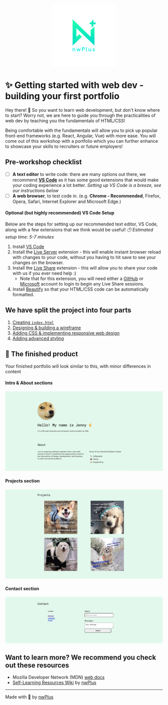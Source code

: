 <p align="center" style="margin-bottom: 0">
  <img height="200" src=".screenshots/nwplus-logo.png">
</p>

# ✨ Getting started with web dev - building your first portfolio

Hey there! 👋 So you want to learn web development, but don't know where to start? Worry not, we are here to guide you through the practicalities of web dev by teaching you the fundamentals of HTML/CSS!

Being comfortable with the fundamentals will allow you to pick up popular front-end frameworks (e.g. React, Angular, Vue) with more ease. You will come out of this workshop with a portfolio which you can further enhance to showcase your skills to recruiters or future employers!

## Pre-workshop checklist
- [ ] **A text editor** to write code: there are many options out there, we recommend **[VS Code](https://code.visualstudio.com/)** as it has some good extensions that would make your coding experience a lot better. _Setting up VS Code is a breeze, see our instructions below_
- [ ] **A web browser**, to test code in. (e.g. **Chrome - Recommended**, Firefox, Opera, Safari, Internet Explorer and Microsoft Edge.)

#### Optional (but highly recommended) VS Code Setup
Below are the steps for setting up our recommended text editor, VS Code, along with a few extensions that we think would be useful! 
_:clock1: Estimated setup time: 5-7 minutes_
1. Install [VS Code](https://code.visualstudio.com/)
2. Install the [Live Server](https://marketplace.visualstudio.com/items?itemName=ritwickdey.LiveServer) extension - this will enable instant browser reload with changes to your code, without you having to hit save to see your changes on the browser.
3. Install the [Live Share](https://marketplace.visualstudio.com/items?itemName=MS-vsliveshare.vsliveshare-pack) extension - this will allow you to share your code with us if you ever need help :)
    - Note that for this extension, you will need either a [GitHub](https://github.com/) or [Microsoft](https://account.microsoft.com/account?lang=en-ie) account to login to begin any Live Share sessions.
4. Install [Beautify](https://marketplace.visualstudio.com/items?itemName=HookyQR.beautify) so that your HTML/CSS code can be automatically formatted.

## We have split the project into four parts

1. [Creating `index.html`](part-1/README.md)
2. [Designing & building a wireframe](part-2/README.md)
3. [Adding CSS & implementing responsive web design](part-3/README.md)
4. [Adding advanced styling](part-4/README.md)

## 🌌 The finished product

Your finished portfolio will look similar to this, with minor differences in content

#### Intro & About sections

<p align="center">
  <img width="560" src=".screenshots/intro.jpg">
</p>

#### Projects section

<p align="center">
<img width="560" src=".screenshots/projects.jpg">
</p>

#### Contact section

<p align="center">
  <img width="560" src=".screenshots/contact.jpg">
  </p>

## Want to learn more? We recommend you check out these resources

- Mozilla Developer Network (MDN) [web docs](https://developer.mozilla.org/en-US/docs/Learn)
- [Self-Learning Resources Wiki](https://resources.nwplus.io/) by [nwPlus](https://www.nwplus.io)

<hr>

Made with 💖 by [nwPlus](https://www.nwplus.io/)
